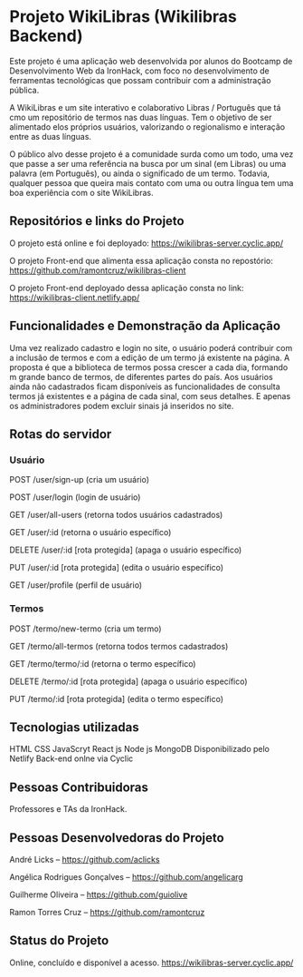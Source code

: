 # Projeto WikiLibras (Wikilibras Backend)

Este projeto é uma aplicação web desenvolvida por alunos do Bootcamp de Desenvolvimento Web da IronHack, com foco no desenvolvimento de ferramentas tecnológicas que possam contribuir com a administração pública.

A WikiLibras e um site interativo e colaborativo Libras / Português que tá cmo um repositório de termos nas duas línguas. Tem o objetivo de ser alimentado elos próprios usuários, valorizando o regionalismo e interação entre as duas línguas.

O público alvo desse projeto é a comunidade surda como um todo, uma vez que passe a ser uma referência na busca por um sinal (em Libras) ou uma palavra (em Português), ou ainda o significado de um termo. Todavia, qualquer pessoa que queira mais contato com uma ou outra língua tem uma boa experiência com o site WikiLibras.

## Repositórios e links do Projeto 

O projeto está online e foi deployado: https://wikilibras-server.cyclic.app/

O projeto Front-end que alimenta essa aplicação consta no repostório: https://github.com/ramontcruz/wikilibras-client

O projeto Front-end deployado dessa aplicação consta no link: https://wikilibras-client.netlify.app/

## Funcionalidades e Demonstração da Aplicação

Uma vez realizado cadastro e login no site, o usuário poderá contribuir com a inclusão de termos e com a edição de um termo já existente na página. A proposta é que a biblioteca de termos possa crescer a cada dia, formando m grande banco de termos, de diferentes partes do país.
Aos usuários ainda não cadastrados ficam disponíveis as funcionalidades de consulta termos já existentes e a página de cada sinal, com seus detalhes. E apenas os administradores podem excluir sinais já inseridos no site.

## Rotas do servidor

### Usuário

 POST /user/sign-up (cria um usuário)
 
 POST /user/login (login de usuário)
 
 GET /user/all-users (retorna todos usuários cadastrados)
 
 GET /user/:id (retorna o usuário específico)
 
 DELETE /user/:id [rota protegida] (apaga o usuário específico)
 
 PUT /user/:id [rota protegida] (edita o usuário específico)
 
 GET /user/profile (perfil de usuário)
 
### Termos

POST /termo/new-termo (cria um termo)
 
 GET /termo/all-termos (retorna todos termos cadastrados)
 
 GET /termo/termo/:id (retorna o termo específico)
 
 DELETE /termo/:id [rota protegida] (apaga o usuário específico)
 
 PUT /termo/:id [rota protegida] (edita o termo específico)
 
 
## Tecnologias utilizadas

HTML
CSS
JavaScryt
React js
Node js
MongoDB
Disponibilizado pelo Netlify
Back-end onlne via Cyclic

## Pessoas Contribuidoras

Professores e TAs da IronHack.

## Pessoas Desenvolvedoras do Projeto

André Licks – https://github.com/aclicks

Angélica Rodrigues Gonçalves – https://github.com/angelicarg

Guilherme Oliveira – https://github.com/guiolive

Ramon Torres Cruz – https://github.com/ramontcruz

## Status do Projeto 

Online, concluído e disponível a acesso.
https://wikilibras-server.cyclic.app/
